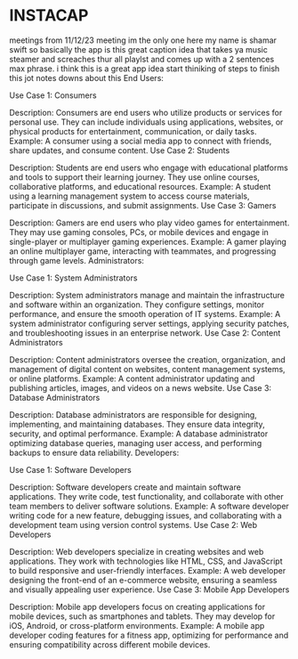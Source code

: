 # INSTACAP
meetings from 11/12/23 meeting 
im the only one here my name is shamar swift 
so basically the app is this great caption idea that takes ya music steamer and screaches thur all playlst and comes up with a 2 sentences max phrase.
i think this is a great app idea 
start thiniking of steps to finish this 
jot notes downs about this
End Users:

Use Case 1: Consumers

Description: Consumers are end users who utilize products or services for personal use. They can include individuals using applications, websites, or physical products for entertainment, communication, or daily tasks.
Example: A consumer using a social media app to connect with friends, share updates, and consume content.
Use Case 2: Students

Description: Students are end users who engage with educational platforms and tools to support their learning journey. They use online courses, collaborative platforms, and educational resources.
Example: A student using a learning management system to access course materials, participate in discussions, and submit assignments.
Use Case 3: Gamers

Description: Gamers are end users who play video games for entertainment. They may use gaming consoles, PCs, or mobile devices and engage in single-player or multiplayer gaming experiences.
Example: A gamer playing an online multiplayer game, interacting with teammates, and progressing through game levels.
Administrators:

Use Case 1: System Administrators

Description: System administrators manage and maintain the infrastructure and software within an organization. They configure settings, monitor performance, and ensure the smooth operation of IT systems.
Example: A system administrator configuring server settings, applying security patches, and troubleshooting issues in an enterprise network.
Use Case 2: Content Administrators

Description: Content administrators oversee the creation, organization, and management of digital content on websites, content management systems, or online platforms.
Example: A content administrator updating and publishing articles, images, and videos on a news website.
Use Case 3: Database Administrators

Description: Database administrators are responsible for designing, implementing, and maintaining databases. They ensure data integrity, security, and optimal performance.
Example: A database administrator optimizing database queries, managing user access, and performing backups to ensure data reliability.
Developers:

Use Case 1: Software Developers

Description: Software developers create and maintain software applications. They write code, test functionality, and collaborate with other team members to deliver software solutions.
Example: A software developer writing code for a new feature, debugging issues, and collaborating with a development team using version control systems.
Use Case 2: Web Developers

Description: Web developers specialize in creating websites and web applications. They work with technologies like HTML, CSS, and JavaScript to build responsive and user-friendly interfaces.
Example: A web developer designing the front-end of an e-commerce website, ensuring a seamless and visually appealing user experience.
Use Case 3: Mobile App Developers

Description: Mobile app developers focus on creating applications for mobile devices, such as smartphones and tablets. They may develop for iOS, Android, or cross-platform environments.
Example: A mobile app developer coding features for a fitness app, optimizing for performance and ensuring compatibility across different mobile devices.